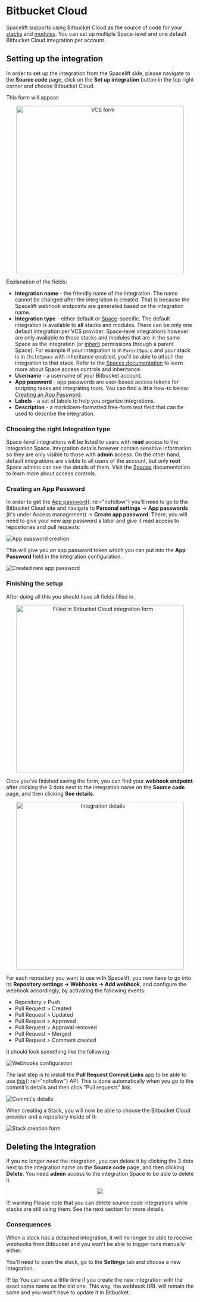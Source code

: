 # Bitbucket Cloud

 Spacelift supports using Bitbucket Cloud as the source of code for your [stacks](../../concepts/stack/README.md) and [modules](../../vendors/terraform/module-registry.md). You can set up multiple Space-level and one default Bitbucket Cloud integration per account.

## Setting up the integration

In order to set up the integration from the Spacelift side, please navigate to the **Source code** page, click on the **Set up integration** button in the top right corner and choose Bitbucket Cloud.

This form will appear:

<p align="center">
  <img src="../../assets/screenshots/Screenshot from 2021-06-10 16-05-39.png" width="450" alt="VCS form" />
</p>

Explanation of the fields:

- **Integration name** - the friendly name of the integration. The name cannot be changed after the integration is created. That is because the Spacelift webhook endpoints are generated based on the integration name.
- **Integration type** - either default or [Space](../../concepts/spaces/README.md)-specific. The default integration is available to **all** stacks and modules. There can be only one default integration per VCS provider. Space-level integrations however are only available to those stacks and modules that are in the same Space as the integration (or [inherit](../../concepts/spaces/access-control.md#inheritance) permissions through a parent Space). For example if your integration is in `ParentSpace` and your stack is in `ChildSpace` with inheritance enabled, you'll be able to attach the integration to that stack. Refer to the [Spaces documentation](../../concepts/spaces/access-control.md) to learn more about Space access controls and inheritance.
- **Username** - a username of your Bitbucket account.
- **App password** - app passwords are user-based access tokens for scripting tasks and integrating tools. You can find a little how-to below: [Creating an App Password](#creating-an-app-password).
- **Labels** - a set of labels to help you organize integrations.
- **Description** - a markdown-formatted free-form text field that can be used to describe the integration.
  
### Choosing the right Integration type

Space-level integrations will be listed to users with **read** access to the integration Space. Integration details however contain sensitive information so they are only visible to those with **admin** access. On the other hand, default integrations are visible to all users of the account, but only **root** Space admins can see the details of them. Visit the [Spaces](../../concepts/spaces/README.md) documentation to learn more about access controls.

### Creating an App Password

In order to get the [App password](https://support.atlassian.com/bitbucket-cloud/docs/app-passwords/){: rel="nofollow"} you'll need to go to the Bitbucket Cloud site and navigate to **Personal settings** -> **App passwords** (it's under Access management) -> **Create app password**. There, you will need to give your new app password a label and give it read access to repositories and pull requests:

![App password creation](<../../assets/screenshots/Screenshot from 2021-06-10 16-16-53.png>)

This will give you an app password token which you can put into the **App Password** field in the integration configuration.

![Created new app password](<../../assets/screenshots/Screenshot from 2021-06-10 16-39-03.png>)

### Finishing the setup

After doing all this you should have all fields filled in.

<p align="center">
  <img src="../../assets/screenshots/Screenshot from 2021-06-11 10-50-38.png" width="450" alt="Filled in Bitbucket Cloud integration form" />
</p>

Once you've finished saving the form, you can find your **webhook endpoint** after clicking the 3 dots next to the integration name on the **Source code** page, and then clicking **See details**.

<p align="center">
  <img src="../../assets/screenshots/Screenshot from 2021-06-11 14-52-40.png" width="450" alt="Integration details" />
</p>

For each repository you want to use with Spacelift, you now have to go into its **Repository settings -> Webhooks -> Add webhook**, and configure the webhook accordingly, by activating the following events:

- Repository > Push
- Pull Request > Created
- Pull Request > Updated
- Pull Request > Approved
- Pull Request > Approval removed
- Pull Request > Merged
- Pull Request > Comment created

It should look something like the following:

![Webhooks configuration](<../../assets/screenshots/bitbucket-cloud-webhook-settings.png>)

The last step is to install the **Pull Request Commit Links** app to be able to use [this](https://developer.atlassian.com/bitbucket/api/2/reference/resource/repositories/%7Bworkspace%7D/%7Brepo_slug%7D/commit/%7Bcommit%7D/pullrequests){: rel="nofollow"} API. This is done automatically when you go to the commit's details and then click "Pull requests" link.

![Commit's details](<../../assets/screenshots/Screenshot from 2021-06-15 11-19-56.png>)

When creating a Stack, you will now be able to choose the Bitbucket Cloud provider and a repository inside of it:

![Stack creation form](<../../assets/screenshots/Screenshot from 2021-06-11 15-03-21.png>)

## Deleting the Integration

If you no longer need the integration, you can delete it by clicking the 3 dots next to the integration name on the **Source code** page, and then clicking **Delete**. You need **admin** access to the integration Space to be able to delete it.

<p align="center">
  <img src="../../assets/screenshots/azure_devops_deletion_button.png"/>
</p>

!!! warning
    Please note that you can delete source code integrations while stacks are still using them. See the next section for more details.

### Consequences

When a stack has a detached integration, it will no longer be able to receive webhooks from Bitbucket and you won't be able to trigger runs manually either.

You'll need to open the stack, go to the **Settings** tab and choose a new integration.

!!! tip
    You can save a little time if you create the new integration with the exact same name as the old one. This way, the webhook URL will remain the same and you won't have to update it in Bitbucket.
